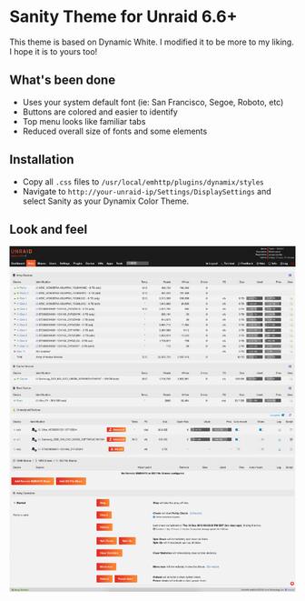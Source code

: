 # Sanity Theme for Unraid 6.6+

This theme is based on Dynamic White. I modified it to be more to my liking. I hope it is to yours too!

## What's been done

- Uses your system default font (ie: San Francisco, Segoe, Roboto, etc)
- Buttons are colored and easier to identify
- Top menu looks like familiar tabs
- Reduced overall size of fonts and some elements

## Installation

- Copy all `.css` files to `/usr/local/emhttp/plugins/dynamix/styles`
- Navigate to `http://your-unraid-ip/Settings/DisplaySettings` and select Sanity as your Dynamix Color Theme.

## Look and feel

![](screenshot.png?raw=true)

